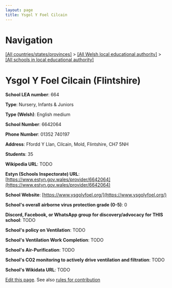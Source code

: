 ```yaml
---
layout: page
title: Ysgol Y Foel Cilcain
---
```

# Navigation

[[All countries/states/provinces]](../../..) > [[All Welsh local educational authority]](../..) > [[All schools in local educational authority]](..)

# Ysgol Y Foel Cilcain (Flintshire)

**School LEA number**: 664

**Type**: Nursery, Infants & Juniors

**Type (Welsh)**: English medium

**School Number**: 6642064

**Phone Number**: 01352 740197

**Address**: Ffordd Y Llan, Cilcain, Mold, Flintshire, CH7 5NH

**Students**: 35

**Wikipedia URL**: TODO

**Estyn (Schools Inspectorate) URL**: [https://www.estyn.gov.wales/provider/6642064](https://www.estyn.gov.wales/provider/6642064)

**School Website**: [https://www.ysgolyfoel.org/](https://www.ysgolyfoel.org/)

**School's overall airborne virus protection grade (0-5)**: 0

**Discord, Facebook, or WhatsApp group for discovery/advocacy for THIS school**: TODO

**School's policy on Ventilation**: TODO

**School's Ventilation Work Completion**: TODO

**School's Air-Purification**: TODO

**School's CO2 monitoring to actively drive ventilation and filtration**: TODO

**School's Wikidata URL**: TODO




[Edit this page](https://github.com/ventilate-schools/Wales/edit/prif/./Flintshire/Ysgol_Y_Foel_Cilcain.md). See also [rules for contribution](../../../contribution-rules/)
